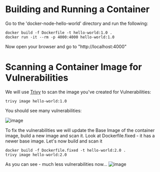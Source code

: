 # Building and Running a Container

Go to the 'docker-node-hello-world' directory and run the following:

```
docker build -f Dockerfile -t hello-world:1.0 .
docker run -it --rm -p 4000:4000 hello-world:1.0
```
Now open your browser and go to "http://localhost:4000"

# Scanning a Container Image for Vulnerabilities

We will use [Trivy](https://github.com/aquasecurity/trivy) to scan the image you've created for Vulnerabilities:

```
trivy image hello-world:1.0
```
You should see many vulnerabilities:

![image](https://user-images.githubusercontent.com/3126261/152911159-aebab708-cb9f-4944-9361-9d1f704ce2ed.png)

To fix the vulnerabilities we will update the Base Image of the container image, build a new image and scan it.
Look at Dockerfile.fixed - it has a newer base image.
Let's now build and scan it

```
docker build -f Dockerfile.fixed -t hello-world:2.0 .
trivy image hello-world:2.0
```
As you can see - much less vulnerabilities now...
![image](https://user-images.githubusercontent.com/3126261/152911391-dd72a33d-50c4-4962-bb06-6f267678aea8.png)



